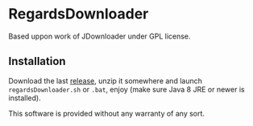 # RegardsDownloader

Based uppon work of JDownloader under GPL license.

## Installation

Download the last [release](https://github.com/RegardsOss/RegardsDownloader/releases), unzip it somewhere and launch `regardsDownloader.sh` or `.bat`, enjoy (make sure Java 8 JRE or newer is installed).

This software is provided without any warranty of any sort.
